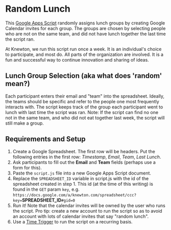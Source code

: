 # Random Lunch

This [Google Apps Script](https://developers.google.com/apps-script/) randomly
assigns lunch groups by creating Google Calendar invites for each group. The
groups are chosen by selecting people who are not on the same team, and did not
have lunch together the last time the script ran.

At Knewton, we run this script run once a week. It is an individual's choice
to participate, and most do. All parts of the organization are involved. It is
a fun and successful way to continue innovation and sharing of ideas.

## Lunch Group Selection (aka what does 'random' mean?)

Each participant enters their email and "team" into the spreadsheet. Ideally,
the teams should be specific and refer to the people one most frequently
interacts with. The script keeps track of the group each participant went to
lunch with last time the script was ran. Note: If the script can find no one
not in the same team, and who did not eat together last week, the script will
still make a group.

## Requirements and Setup

1. Create a Google Spreadsheet. The first row will be headers. Put the following
  entries in the first row: *Timestamp*, *Email*, *Team*, *Last Lunch*.
2. Ask participants to fill out the **Email** and **Team** fields
  (perhaps use a form for this).
3. Paste the `script.js` file into a new Google Apps Script document.
4. Replace the `SPREADSHEET_ID` variable in script.js with the id of the
   spreadsheet created in step 1. This id (at the time of this writing) is
   found in the `GET` param `key`,
   e.g. `https://docs.google.com/a/knewton.com/spreadsheet/ccc?key=`**SPREADSHEET_ID**`#gid=0`
5. Run it! Note that the calendar invites will be owned by the user who runs the
   script. Pro tip: create a new account to run the script so as to avoid an account
   with lots of calendar invites that say "random lunch".
6. Use a [Time Trigger](https://developers.google.com/apps-script/understanding_triggers#TimeTriggers)
   to run the script on a recurring basis.
